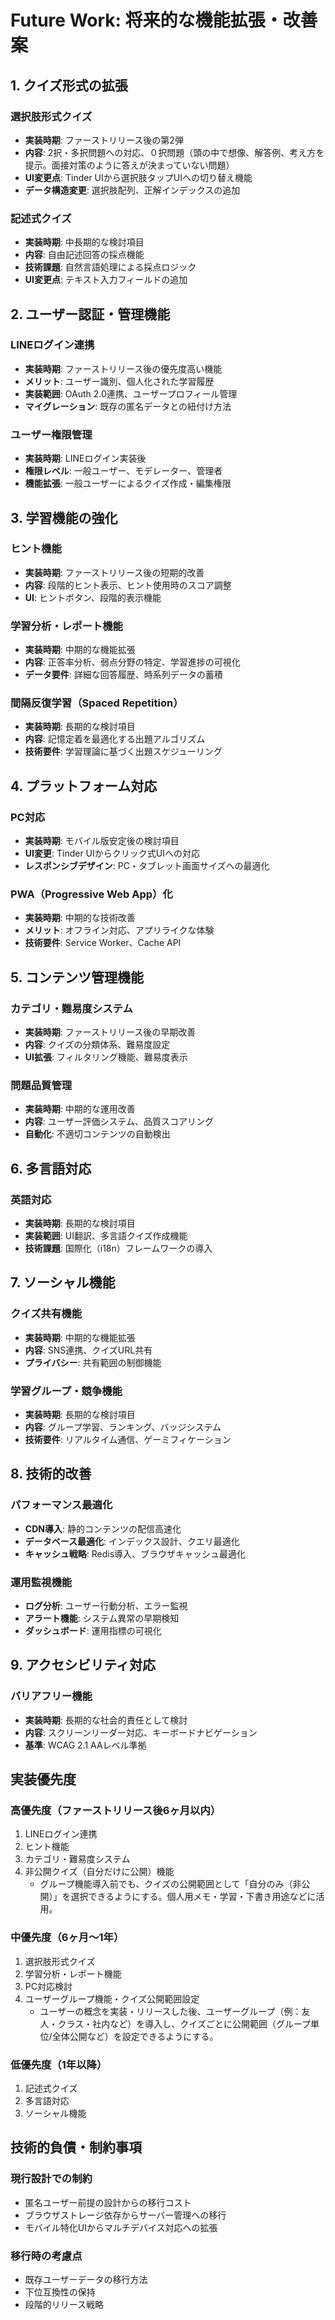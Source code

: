 # Future Work: 将来的な機能拡張・改善案

## 1. クイズ形式の拡張

### 選択肢形式クイズ

- **実装時期**: ファーストリリース後の第2弾
- **内容**: 2択・多択問題への対応、０択問題（頭の中で想像、解答例、考え方を提示。面接対策のように答えが決まっていない問題）
- **UI変更点**: Tinder UIから選択肢タップUIへの切り替え機能
- **データ構造変更**: 選択肢配列、正解インデックスの追加

### 記述式クイズ

- **実装時期**: 中長期的な検討項目
- **内容**: 自由記述回答の採点機能
- **技術課題**: 自然言語処理による採点ロジック
- **UI変更点**: テキスト入力フィールドの追加

## 2. ユーザー認証・管理機能

### LINEログイン連携

- **実装時期**: ファーストリリース後の優先度高い機能
- **メリット**: ユーザー識別、個人化された学習履歴
- **実装範囲**: OAuth 2.0連携、ユーザープロフィール管理
- **マイグレーション**: 既存の匿名データとの紐付け方法

### ユーザー権限管理

- **実装時期**: LINEログイン実装後
- **権限レベル**: 一般ユーザー、モデレーター、管理者
- **機能拡張**: 一般ユーザーによるクイズ作成・編集権限

## 3. 学習機能の強化

### ヒント機能

- **実装時期**: ファーストリリース後の短期的改善
- **内容**: 段階的ヒント表示、ヒント使用時のスコア調整
- **UI**: ヒントボタン、段階的表示機能

### 学習分析・レポート機能

- **実装時期**: 中期的な機能拡張
- **内容**: 正答率分析、弱点分野の特定、学習進捗の可視化
- **データ要件**: 詳細な回答履歴、時系列データの蓄積

### 間隔反復学習（Spaced Repetition）

- **実装時期**: 長期的な検討項目
- **内容**: 記憶定着を最適化する出題アルゴリズム
- **技術要件**: 学習理論に基づく出題スケジューリング

## 4. プラットフォーム対応

### PC対応

- **実装時期**: モバイル版安定後の検討項目
- **UI変更**: Tinder UIからクリック式UIへの対応
- **レスポンシブデザイン**: PC・タブレット画面サイズへの最適化

### PWA（Progressive Web App）化

- **実装時期**: 中期的な技術改善
- **メリット**: オフライン対応、アプリライクな体験
- **技術要件**: Service Worker、Cache API

## 5. コンテンツ管理機能

### カテゴリ・難易度システム

- **実装時期**: ファーストリリース後の早期改善
- **内容**: クイズの分類体系、難易度設定
- **UI拡張**: フィルタリング機能、難易度表示

### 問題品質管理

- **実装時期**: 中期的な運用改善
- **内容**: ユーザー評価システム、品質スコアリング
- **自動化**: 不適切コンテンツの自動検出

## 6. 多言語対応

### 英語対応

- **実装時期**: 長期的な検討項目
- **実装範囲**: UI翻訳、多言語クイズ作成機能
- **技術課題**: 国際化（i18n）フレームワークの導入

## 7. ソーシャル機能

### クイズ共有機能

- **実装時期**: 中期的な機能拡張
- **内容**: SNS連携、クイズURL共有
- **プライバシー**: 共有範囲の制御機能

### 学習グループ・競争機能

- **実装時期**: 長期的な検討項目
- **内容**: グループ学習、ランキング、バッジシステム
- **技術要件**: リアルタイム通信、ゲーミフィケーション

## 8. 技術的改善

### パフォーマンス最適化

- **CDN導入**: 静的コンテンツの配信高速化
- **データベース最適化**: インデックス設計、クエリ最適化
- **キャッシュ戦略**: Redis導入、ブラウザキャッシュ最適化

### 運用監視機能

- **ログ分析**: ユーザー行動分析、エラー監視
- **アラート機能**: システム異常の早期検知
- **ダッシュボード**: 運用指標の可視化

## 9. アクセシビリティ対応

### バリアフリー機能

- **実装時期**: 長期的な社会的責任として検討
- **内容**: スクリーンリーダー対応、キーボードナビゲーション
- **基準**: WCAG 2.1 AAレベル準拠

## 実装優先度

### 高優先度（ファーストリリース後6ヶ月以内）

1. LINEログイン連携
2. ヒント機能
3. カテゴリ・難易度システム
4. 非公開クイズ（自分だけに公開）機能
   - グループ機能導入前でも、クイズの公開範囲として「自分のみ（非公開）」を選択できるようにする。個人用メモ・学習・下書き用途などに活用。

### 中優先度（6ヶ月〜1年）

1. 選択肢形式クイズ
2. 学習分析・レポート機能
3. PC対応検討
4. ユーザーグループ機能・クイズ公開範囲設定
   - ユーザーの概念を実装・リリースした後、ユーザーグループ（例：友人・クラス・社内など）を導入し、クイズごとに公開範囲（グループ単位/全体公開など）を設定できるようにする。

### 低優先度（1年以降）

1. 記述式クイズ
2. 多言語対応
3. ソーシャル機能

## 技術的負債・制約事項

### 現行設計での制約

- 匿名ユーザー前提の設計からの移行コスト
- ブラウザストレージ依存からサーバー管理への移行
- モバイル特化UIからマルチデバイス対応への拡張

### 移行時の考慮点

- 既存ユーザーデータの移行方法
- 下位互換性の保持
- 段階的リリース戦略
